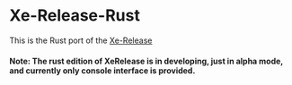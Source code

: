# Xe-Release-Rust

This is the Rust port of the [Xe-Release](https://github.com/daleclack/Xe-Release)

#### Note: The rust edition of XeRelease is in developing, just in alpha mode, and currently only console interface is provided.
